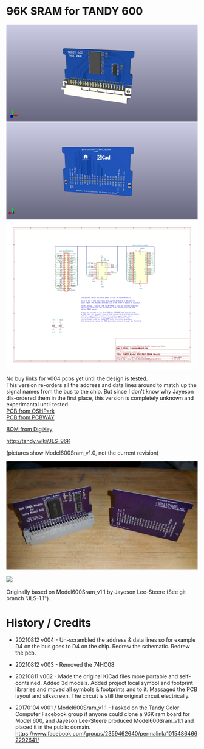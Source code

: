 # 96K SRAM for TANDY 600

![](PCB/TANDY_600_96K_SRAM.jpg)  
![](PCB/TANDY_600_96K_SRAM_back.jpg)  
![](PCB/TANDY_600_96K_SRAM.svg)  

No buy links for v004 pcbs yet until the design is tested.  
This version re-orders all the address and data lines around to match up the signal names from the bus to the chip. But since I don't know why Jayeson dis-ordered them in the first place, this version is completely unknown and experimantal until tested.  
[PCB from OSHPark]()  
[PCB from PCBWAY]()  

[BOM from DigiKey](https://www.digikey.com/short/79v24j5j)

http://tandy.wiki/JLS-96K

(pictures show Model600Sram_v1.0, not the current revision)

![](Model600Sram_1.0_1.jpg)

![](Model600Sram_1.0_2.jpg)

Originally based on Model600Sram_v1.1 by Jayeson Lee-Steere (See git branch "JLS-1.1").  

# History / Credits

* 20210812 v004 - Un-scrambled the address & data lines so for example D4 on the bus goes to D4 on the chip. Redrew the schematic. Redrew the pcb.

* 20210812 v003 - Removed the 74HC08

* 20210811 v002 - Made the original KiCad files more portable and self-contained. Added 3d models. Added project local symbol and footprint libraries and moved all symbols & footprints and to it. Massaged the PCB layout and silkscreen. The circuit is still the original circuit electrically.

* 20170104 v001 / Model600Sram_v1.1 - I asked on the Tandy Color Computer Facebook group if anyone could clone a 96K ram board for Model 600, and Jayeson Lee-Steere produced Model600Sram_v1.1 and placed it in the public domain.  
https://www.facebook.com/groups/2359462640/permalink/10154864662292641/
